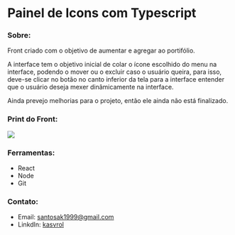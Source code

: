 <h1>Painel de Icons com Typescript</h1>

<h3>Sobre:</h3>
<p> Front criado com o objetivo de aumentar e agregar ao portifólio. </p>
<p> A interface tem o objetivo inicial de colar o ícone escolhido do menu na interface, podendo o mover ou o excluir caso o usuário queira, para isso, deve-se clicar no botão no canto inferior da tela para a interface entender que o usuário deseja mexer dinâmicamente na interface.</p>
<p> Ainda prevejo melhorias para o projeto, então ele ainda não está finalizado.</p>

<h3>Print do Front:</h3>
<img  src="https://github.com/kasvrol/
painel-de-icons-com-typescript/blob/main/public/print.png"/>

<h3>Ferramentas:</h3>
<ul><li>React</li>
<li>Node</li>
<li>Git</li></ul>

<h3>Contato:</h3>
<ul><li>Email: <a href="santosak1999@gmail.com">santosak1999@gmail.com</a></li>
<li>LinkdIn:  <a href="https://www.linkedin.com/in/kasvrol/">kasvrol</a></li>
</ul>
